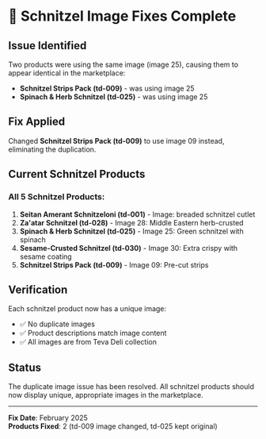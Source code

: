 # 🍞 Schnitzel Image Fixes Complete

## Issue Identified
Two products were using the same image (image 25), causing them to appear identical in the marketplace:
- **Schnitzel Strips Pack (td-009)** - was using image 25
- **Spinach & Herb Schnitzel (td-025)** - was using image 25

## Fix Applied
Changed **Schnitzel Strips Pack (td-009)** to use image 09 instead, eliminating the duplication.

## Current Schnitzel Products

### All 5 Schnitzel Products:
1. **Seitan Amerant Schnitzeloni (td-001)** - Image: breaded schnitzel cutlet
2. **Za'atar Schnitzel (td-028)** - Image 28: Middle Eastern herb-crusted  
3. **Spinach & Herb Schnitzel (td-025)** - Image 25: Green schnitzel with spinach
4. **Sesame-Crusted Schnitzel (td-030)** - Image 30: Extra crispy with sesame coating
5. **Schnitzel Strips Pack (td-009)** - Image 09: Pre-cut strips

## Verification
Each schnitzel product now has a unique image:
- ✅ No duplicate images
- ✅ Product descriptions match image content
- ✅ All images are from Teva Deli collection

## Status
The duplicate image issue has been resolved. All schnitzel products should now display unique, appropriate images in the marketplace.

---
**Fix Date**: February 2025  
**Products Fixed**: 2 (td-009 image changed, td-025 kept original)